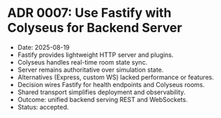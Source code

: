 # ADR 0007: Use Fastify with Colyseus for Backend Server
- Date: 2025-08-19
- Fastify provides lightweight HTTP server and plugins.
- Colyseus handles real-time room state sync.
- Server remains authoritative over simulation state.
- Alternatives (Express, custom WS) lacked performance or features.
- Decision wires Fastify for health endpoints and Colyseus rooms.
- Shared transport simplifies deployment and observability.
- Outcome: unified backend serving REST and WebSockets.
- Status: accepted.
